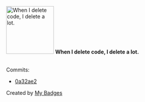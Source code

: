 <img src="https://my-badges.github.io/my-badges/mass-delete-commit-10k.png" alt="When I delete code, I delete a lot." title="When I delete code, I delete a lot." width="128">
<strong>When I delete code, I delete a lot.</strong>
<br><br>

Commits:

- <a href="https://github.com/andrewjswan/mediaportal-titan-mepo-theme/commit/0a32ae2a24b1f060e5a6d41794ad629faaaa9349">0a32ae2</a>


Created by <a href="https://github.com/my-badges/my-badges">My Badges</a>